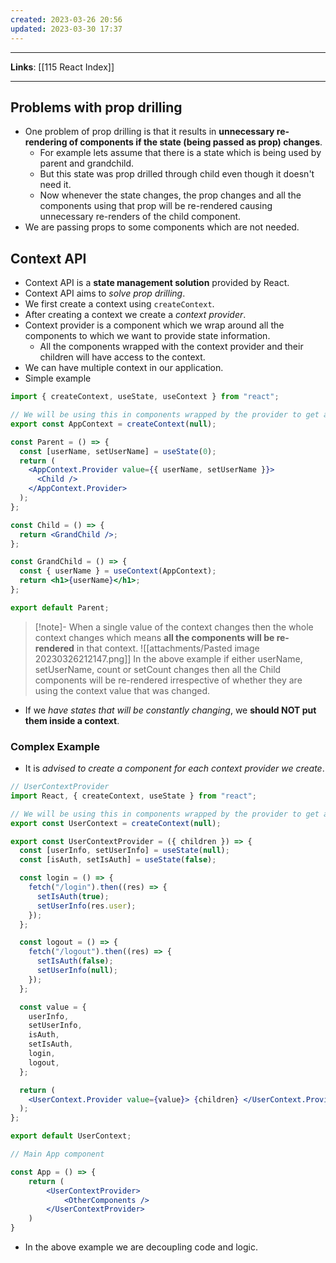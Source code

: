 ```yaml
---
created: 2023-03-26 20:56
updated: 2023-03-30 17:37
---
```

---
**Links**: [[115 React Index]]

---
## Problems with prop drilling
- One problem of prop drilling is that it results in **unnecessary re-rendering of components if the state (being passed as prop) changes**.
	- For example lets assume that there is a state which is being used by parent and grandchild.
	- But this state was prop drilled through child even though it doesn't need it.
	- Now whenever the state changes, the prop changes and all the components using that prop will be re-rendered causing unnecessary re-renders of the child component.
- We are passing props to some components which are not needed.

## Context API
- Context API is a **state management solution** provided by React.
- Context API aims to *solve prop drilling*.
- We first create a context using `createContext`.
- After creating a context we create a *context provider*.
- Context provider is a component which we wrap around all the components to which we want to provide state information.
	- All the components wrapped with the context provider and their children will have access to the context.
- We can have multiple context in our application.
- Simple example
```jsx
import { createContext, useState, useContext } from "react";

// We will be using this in components wrapped by the provider to get access to the context. Hence we need to export it.
export const AppContext = createContext(null);

const Parent = () => {
  const [userName, setUserName] = useState(0);
  return (
    <AppContext.Provider value={{ userName, setUserName }}>
      <Child />
    </AppContext.Provider>
  );
};

const Child = () => {
  return <GrandChild />;
};

const GrandChild = () => {
  const { userName } = useContext(AppContext);
  return <h1>{userName}</h1>;
};

export default Parent;
```

> [!note]- When a single value of the context changes then the whole context changes which means **all the components will be re-rendered** in that context.
> ![[attachments/Pasted image 20230326212147.png]]
> In the above example if either userName, setUserName, count or setCount changes then all the Child components will be re-rendered irrespective of whether they are using the context value that was changed.

- If we *have states that will be constantly changing*, we **should NOT put them inside a context**.

### Complex Example
- It is *advised to create a component for each context provider we create*.
```jsx
// UserContextProvider
import React, { createContext, useState } from "react";

// We will be using this in components wrapped by the provider to get access to the context. Hence we need to export it.
export const UserContext = createContext(null);

export const UserContextProvider = ({ children }) => {
  const [userInfo, setUserInfo] = useState(null);
  const [isAuth, setIsAuth] = useState(false);

  const login = () => {
    fetch("/login").then((res) => {
      setIsAuth(true);
      setUserInfo(res.user);
    });
  };

  const logout = () => {
    fetch("/logout").then((res) => {
      setIsAuth(false);
      setUserInfo(null);
    });
  };

  const value = {
    userInfo,
    setUserInfo,
    isAuth,
    setIsAuth,
    login,
    logout,
  };

  return (
    <UserContext.Provider value={value}> {children} </UserContext.Provider>
  );
};

export default UserContext;

// Main App component

const App = () => {
	return (
		<UserContextProvider>
			<OtherComponents />
		</UserContextProvider>
	)
}
```

- In the above example we are decoupling code and logic.